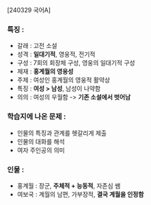 [240329 국어A]
### 특징 :
- 갈래 : 고전 소설
- 성격 : **일대기적**, 영웅적, 전기적
- 구성 : 7회의 회장체 구성, 영웅의 일대기적 구성
- 제재 : **홍계월의 영웅성**
- 주제 : 여성인 홍계월의 영웅적 활약상
- 특징 : **여성 > 남성**, 남성이 나약함
- 의의 : 여성의 우월함 -> **기존 소설에서 벗어남**

### 학습지에 나온 문제 :
- 인물의 특징과 관계를 헷갈리게 제출
- 인물의 대화를 해석
- 여자 주인공의 의미

### 인물 : 
- 홍계월 : 장군, **주체적 + 능동적**, 자존심 쌤
- 여보국 : 계월의 남편, 가부장적, **결국 계월을 인정함**
